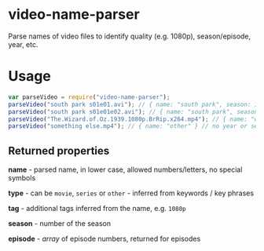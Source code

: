 # video-name-parser
Parse names of video files to identify quality (e.g. 1080p), season/episode, year, etc.

# Usage
```javascript
var parseVideo = require("video-name-parser");
parseVideo("south park s01e01.avi"); // { name: "south park", season: 1, episode: [1], type: "series", tag: [] }
parseVideo("south park s01e01e02.avi"); // { name: "south park", season: 1, episode: [1,2], type: "series", tag: [] }
parseVideo("The.Wizard.of.Oz.1939.1080p.BrRip.x264.mp4"); // { name: "wizard of oz", year: 1939, type: "movie", tag: [ "hd", "1080p" ] }
parseVideo("something else.mp4"); // { name: "other" } // no year or season/ep found, assuming 'other'
```

## Returned properties

**name** - parsed name, in lower case, allowed numbers/letters, no special symbols

**type** - can be `movie`, `series` or `other` - inferred from keywords / key phrases

**tag** - additional tags inferred from the name, e.g. `1080p`

**season** - number of the season

**episode** - _array_ of episode numbers, returned for episodes

